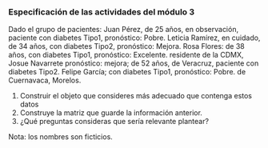 ### Especificación de las actividades del módulo 3

Dado el grupo de pacientes: 
Juan Pérez, de 25 años, en observación, paciente con diabetes Tipo1, pronóstico: Pobre.
Leticia Ramírez, en cuidado, de 34 años, con diabetes Tipo2, pronóstico: Mejora.
Rosa Flores: de 38 años, con diabetes Tipo1, pronóstico: Excelente. residente de la CDMX, 
Josue Navarrete  pronóstico: mejora; de 52 años, de Veracruz, paciente con diabetes Tipo2.
Felipe García; con diabetes Tipo1, pronóstico: Pobre. de Cuernavaca, Morelos.

1. Construir el objeto que consideres más adecuado que contenga estos datos
2. Construye la matriz que guarde la información anterior.
3. ¿Qué preguntas consideras que sería relevante plantear?

Nota: los nombres son ficticios.
